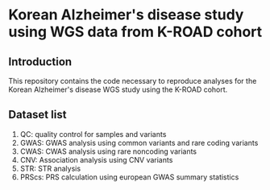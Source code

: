 # Korean Alzheimer's disease study using WGS data from K-ROAD cohort


## Introduction
This repository contains the code necessary to reproduce analyses for the Korean Alzheimer's disease WGS study using the K-ROAD cohort.

## Dataset list
1. QC: quality control for samples and variants
2. GWAS: GWAS analysis using common variants and rare coding variants
3. CWAS: CWAS analysis using rare noncoding variants 
4. CNV: Association analysis using CNV variants
5. STR: STR analysis 
6. PRScs: PRS calculation using european GWAS summary statistics
